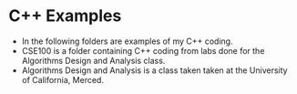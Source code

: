 C++ Examples
============

+ In the following folders are examples of my C++ coding.
+ CSE100 is a folder containing C++ coding from labs done for the Algorithms Design and Analysis class.
+ Algorithms Design and Analysis is a class taken taken at the University of California, Merced.

